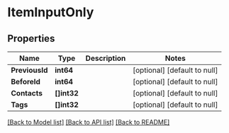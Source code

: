 # ItemInputOnly

## Properties
Name | Type | Description | Notes
------------ | ------------- | ------------- | -------------
**PreviousId** | **int64** |  | [optional] [default to null]
**BeforeId** | **int64** |  | [optional] [default to null]
**Contacts** | **[]int32** |  | [optional] [default to null]
**Tags** | **[]int32** |  | [optional] [default to null]

[[Back to Model list]](../README.md#documentation-for-models) [[Back to API list]](../README.md#documentation-for-api-endpoints) [[Back to README]](../README.md)


